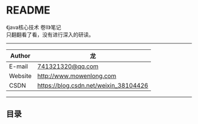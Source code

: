 README
===========================
《java核心技术 卷Ⅱ》笔记  
只翻翻看了看，没有进行深入的研读。

****
	
|Author|龙|
|---|---
|E-mail|741321320@qq.com
|Website|http://www.mowenlong.com
|CSDN|https://blog.csdn.net/weixin_38104426


****
## 目录
